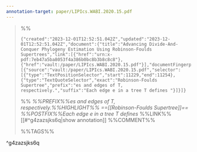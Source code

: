 ```yaml
---
annotation-target: paper/LIPIcs.WABI.2020.15.pdf
---
```




>%%
>```annotation-json
>{"created":"2023-12-01T12:52:51.042Z","updated":"2023-12-01T12:52:51.042Z","document":{"title":"Advancing Divide-And-Conquer Phylogeny Estimation Using Robinson-Foulds Supertrees","link":[{"href":"urn:x-pdf:7eb47a5ba8053f4a386b0bc8b3b8c8c8"},{"href":"vault:/paper/LIPIcs.WABI.2020.15.pdf"}],"documentFingerprint":"7eb47a5ba8053f4a386b0bc8b3b8c8c8"},"uri":"vault:/paper/LIPIcs.WABI.2020.15.pdf","target":[{"source":"vault:/paper/LIPIcs.WABI.2020.15.pdf","selector":[{"type":"TextPositionSelector","start":11229,"end":11254},{"type":"TextQuoteSelector","exact":"Robinson-Foulds Supertree","prefix":"es and edges of T, respectively.","suffix":"Each edge e in a tree T defines "}]}]}
>```
>%%
>*%%PREFIX%%es and edges of T, respectively.%%HIGHLIGHT%% ==[[Robinson-Foulds Supertree]]== %%POSTFIX%%Each edge e in a tree T defines*
>%%LINK%%[[#^g4zazsjks6q|show annotation]]
>%%COMMENT%%
>
>%%TAGS%%
>
^g4zazsjks6q
